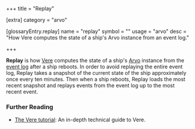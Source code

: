 +++
title = "Replay"

[extra]
category = "arvo"

[glossaryEntry.replay]
name = "replay"
symbol = ""
usage = "arvo"
desc = "How Vere computes the state of a ship's Arvo instance from an event log."

+++

**Replay** is how [Vere](/reference/glossary/vere) computes the state of a ship's [Arvo](/reference/glossary/arvo) instance from the [event log](/reference/glossary/eventlog) after a ship reboots. In order to avoid replaying the entire event log, Replay takes a snapshot of the current state of the ship approximately once every ten minutes. Then when a ship reboots, Replay loads the most recent snapshot and replays events from the event log up to the most recent event.

### Further Reading

- [The Vere tutorial](/reference/runtime/): An in-depth technical guide to Vere.

